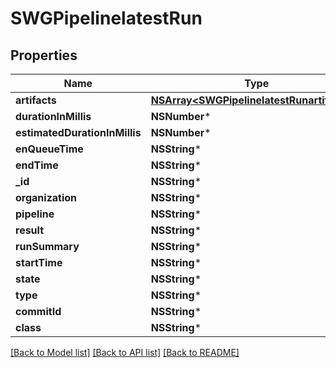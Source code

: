 # SWGPipelinelatestRun

## Properties
Name | Type | Description | Notes
------------ | ------------- | ------------- | -------------
**artifacts** | [**NSArray&lt;SWGPipelinelatestRunartifacts&gt;***](SWGPipelinelatestRunartifacts.md) |  | [optional] 
**durationInMillis** | **NSNumber*** |  | [optional] 
**estimatedDurationInMillis** | **NSNumber*** |  | [optional] 
**enQueueTime** | **NSString*** |  | [optional] 
**endTime** | **NSString*** |  | [optional] 
**_id** | **NSString*** |  | [optional] 
**organization** | **NSString*** |  | [optional] 
**pipeline** | **NSString*** |  | [optional] 
**result** | **NSString*** |  | [optional] 
**runSummary** | **NSString*** |  | [optional] 
**startTime** | **NSString*** |  | [optional] 
**state** | **NSString*** |  | [optional] 
**type** | **NSString*** |  | [optional] 
**commitId** | **NSString*** |  | [optional] 
**class** | **NSString*** |  | [optional] 

[[Back to Model list]](../README.md#documentation-for-models) [[Back to API list]](../README.md#documentation-for-api-endpoints) [[Back to README]](../README.md)


